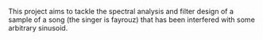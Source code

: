 This project aims to tackle the spectral analysis and filter design of a sample of a song (the singer is fayrouz) that has been interfered with some arbitrary sinusoid.
